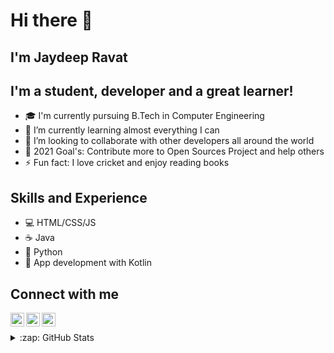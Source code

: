 # Hi there 👋

## I'm Jaydeep Ravat

## I'm a student, developer and a great learner!
- 🎓 I'm currently pursuing B.Tech in Computer Engineering
- 🌱 I’m currently learning almost everything I can
- 👯 I’m looking to collaborate with other developers all around the world
- 🥅 2021 Goal's: Contribute more to Open Sources Project and help others 
- ⚡ Fun fact: I love cricket and enjoy reading books

## Skills and Experience
- 💻 HTML/CSS/JS
- ☕ Java
- 🐍 Python
- 📱 App development with Kotlin

## Connect with me
[<img align="left" alt="Jaydeep |Twitter" width="22px" src="https://cdn.jsdelivr.net/npm/simple-icons@v3/icons/twitter.svg" />][twitter]
[<img align="left" alt="Jaydeep | LinkedIn" width="22px" src="https://cdn.jsdelivr.net/npm/simple-icons@v3/icons/linkedin.svg" />][linkedin]
[<img align="left" alt="Jaydeep | Instagram" width="22px" src="https://cdn.jsdelivr.net/npm/simple-icons@v3/icons/instagram.svg" />][instagram]
<br>
<details>
  <summary>:zap: GitHub Stats</summary>

  <img align="left" alt="Jaydeep45's GitHub Stats" src="https://github-readme-stats.codestackr.vercel.app/api?username=Jaydeep45&show_icons=true&hide_border=true" />
  <img align="right" alt="Jaydeep45's Github Stats" src="https://github-readme-stats.vercel.app/api/top-langs/?username=Jaydeep45&exclude_repo=github-readme-stats" />
</details>

[twitter]: https://twitter.com/JRavat45
[linkedin]: https://www.linkedin.com/in/jaydeep-ravat-b286a7177
[instagram]: https://www.instagram.com/jaydeepravat007
